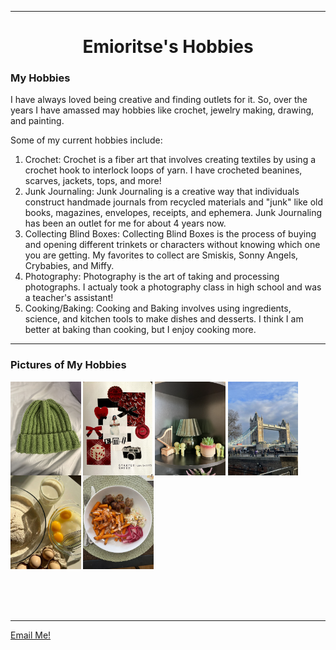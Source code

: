 <html>
<head>
<title>Emioritse's Hobbies</title>
</head>
<hr>
<body>
<center><h1>Emioritse's Hobbies</h1></center>
<h3>My Hobbies</h3>
<p>I have always loved being creative and finding outlets for it. So, over the years I have amassed may hobbies like crochet, jewelry making, drawing, and painting.</p>
<p>Some of my current hobbies include:</p>
<ol>
<li>Crochet: Crochet is a fiber art that involves creating textiles by using a crochet hook to interlock loops of yarn. I have crocheted beanines, scarves, jackets, tops, and more! 
<li>Junk Journaling: Junk Journaling is a creative way that individuals construct handmade journals from recycled materials and "junk" like old books, magazines, envelopes, receipts, and ephemera. Junk Journaling has been an outlet for me for about 4 years now. 
<li>Collecting Blind Boxes: Collecting Blind Boxes is the process of buying and opening different trinkets or characters without knowing which one you are getting. My favorites to collect are Smiskis, Sonny Angels, Crybabies, and Miffy. 
<li>Photography: Photography is the art of taking and processing photographs. I actualy took a photography class in high school and was a teacher's assistant! 
<li>Cooking/Baking: Cooking and Baking involves using ingredients, science, and kitchen tools to make dishes and desserts. I think I am better at baking than cooking, but I enjoy cooking more. 
</ol>
<hr>
<h3>Pictures of My Hobbies</h3> 
<img src="crochetbeanie.jpeg" width-"150px" height="150px" align=CENTER> <img src="JunkJournal.jpg" width-"150px" height="150px" align=CENTER> 
<img src="smiski.jpeg" width-"150px" height="150px" align=CENTER> <img src="tower bridge.jpg" width-"150px" height="150px" align=CENTER> 
<img src="baking.jpg" width-"150px" height="150px" align=CENTER> <img src="cooking.jpg" width-"150px" height="150px" align=CENTER>
<br>
<br>
<br>
<br>
<br>
<hr>
<a href=“mailto:emiab_05@tamu.edu”>Email Me!</a>
</body>
</html>
